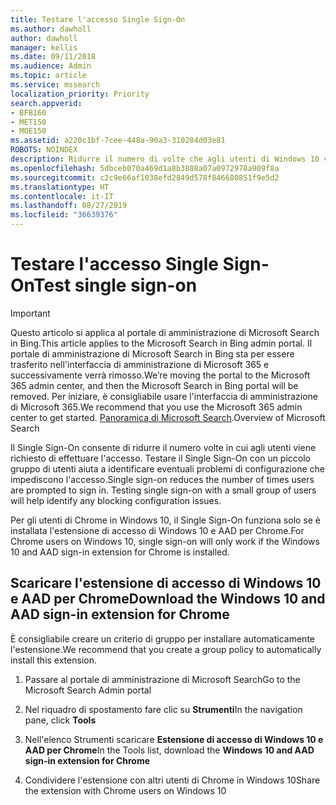 ```yaml
---
title: Testare l'accesso Single Sign-On
ms.author: dawholl
author: dawholl
manager: kellis
ms.date: 09/11/2018
ms.audience: Admin
ms.topic: article
ms.service: mssearch
localization_priority: Priority
search.appverid:
- BFB160
- MET150
- MOE150
ms.assetid: a220c1bf-7cee-448a-90a3-310284d03e81
ROBOTS: NOINDEX
description: Ridurre il numero di volte che agli utenti di Windows 10 viene richiesto di accedere a Microsoft Search e Office 365
ms.openlocfilehash: 5dbceb070a469d1a8b3808a07a0972978a909f8a
ms.sourcegitcommit: c2c9e66af1038efd2849d578f846680851f9e5d2
ms.translationtype: HT
ms.contentlocale: it-IT
ms.lasthandoff: 08/27/2019
ms.locfileid: "36639376"
---
```

# <a name="test-single-sign-on"></a><span data-ttu-id="9ea7f-103">Testare l'accesso Single Sign-On</span><span class="sxs-lookup"><span data-stu-id="9ea7f-103">Test single sign-on</span></span>

> [!IMPORTANT]
> <span data-ttu-id="9ea7f-104">Questo articolo si applica al portale di amministrazione di Microsoft Search in Bing.</span><span class="sxs-lookup"><span data-stu-id="9ea7f-104">This article applies to the Microsoft Search in Bing admin portal.</span></span> <span data-ttu-id="9ea7f-105">Il portale di amministrazione di Microsoft Search in Bing sta per essere trasferito nell'interfaccia di amministrazione di Microsoft 365 e successivamente verrà rimosso.</span><span class="sxs-lookup"><span data-stu-id="9ea7f-105">We’re moving the portal to the Microsoft 365 admin center, and then the Microsoft Search in Bing portal will be removed.</span></span> <span data-ttu-id="9ea7f-106">Per iniziare, è consigliabile usare l'interfaccia di amministrazione di Microsoft 365.</span><span class="sxs-lookup"><span data-stu-id="9ea7f-106">We recommend that you use the Microsoft 365 admin center to get started.</span></span> <span data-ttu-id="9ea7f-107">[Panoramica di Microsoft Search](overview-microsoft-search.md).</span><span class="sxs-lookup"><span data-stu-id="9ea7f-107">Overview of Microsoft Search</span></span>
    
<span data-ttu-id="9ea7f-p102">Il Single Sign-On consente di ridurre il numero volte in cui agli utenti viene richiesto di effettuare l'accesso. Testare il Single Sign-On con un piccolo gruppo di utenti aiuta a identificare eventuali problemi di configurazione che impediscono l'accesso.</span><span class="sxs-lookup"><span data-stu-id="9ea7f-p102">Single sign-on reduces the number of times users are prompted to sign in. Testing single sign-on with a small group of users will help identify any blocking configuration issues.</span></span> 
  
<span data-ttu-id="9ea7f-110">Per gli utenti di Chrome in Windows 10, il Single Sign-On funziona solo se è installata l'estensione di accesso di Windows 10 e AAD per Chrome.</span><span class="sxs-lookup"><span data-stu-id="9ea7f-110">For Chrome users on Windows 10, single sign-on will only work if the Windows 10 and AAD sign-in extension for Chrome is installed.</span></span> 
  
## <a name="download-the-windows-10-and-aad-sign-in-extension-for-chrome"></a><span data-ttu-id="9ea7f-111">Scaricare l'estensione di accesso di Windows 10 e AAD per Chrome</span><span class="sxs-lookup"><span data-stu-id="9ea7f-111">Download the Windows 10 and AAD sign-in extension for Chrome</span></span>

<span data-ttu-id="9ea7f-112">È consigliabile creare un criterio di gruppo per installare automaticamente l'estensione.</span><span class="sxs-lookup"><span data-stu-id="9ea7f-112">We recommend that you create a group policy to automatically install this extension.</span></span>
  
1. <span data-ttu-id="9ea7f-113">Passare al portale di amministrazione di Microsoft Search</span><span class="sxs-lookup"><span data-stu-id="9ea7f-113">Go to the Microsoft Search Admin portal</span></span>
    
2. <span data-ttu-id="9ea7f-114">Nel riquadro di spostamento fare clic su **Strumenti**</span><span class="sxs-lookup"><span data-stu-id="9ea7f-114">In the navigation pane, click **Tools**</span></span>
    
3. <span data-ttu-id="9ea7f-115">Nell'elenco Strumenti scaricare **Estensione di accesso di Windows 10 e AAD per Chrome**</span><span class="sxs-lookup"><span data-stu-id="9ea7f-115">In the Tools list, download the **Windows 10 and AAD sign-in extension for Chrome**</span></span>
    
4. <span data-ttu-id="9ea7f-116">Condividere l'estensione con altri utenti di Chrome in Windows 10</span><span class="sxs-lookup"><span data-stu-id="9ea7f-116">Share the extension with Chrome users on Windows 10</span></span>

  

